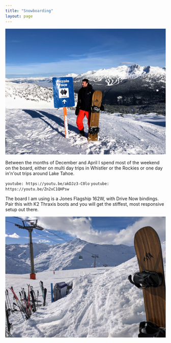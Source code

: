 ```yaml
---
title: "Snowboarding"
layout: page
---
```


![piccolo face](piccolo.jpg)

Between the months of December and April I spend most of the weekend on the board, either on multi day trips in Whistler or the Rockies or one day in'n'out trips around Lake Tahoe.

`youtube: https://youtu.be/akDJz3-C0lo`
`youtube: https://youtu.be/Zn2xC1QHPsw`

The board I am using is a Jones Flagship 162W, with Drive Now bindings. Pair this with K2 Thraxis boots and you will get the stiffest, most responsive setup out there.

![flagship](jones.jpg)